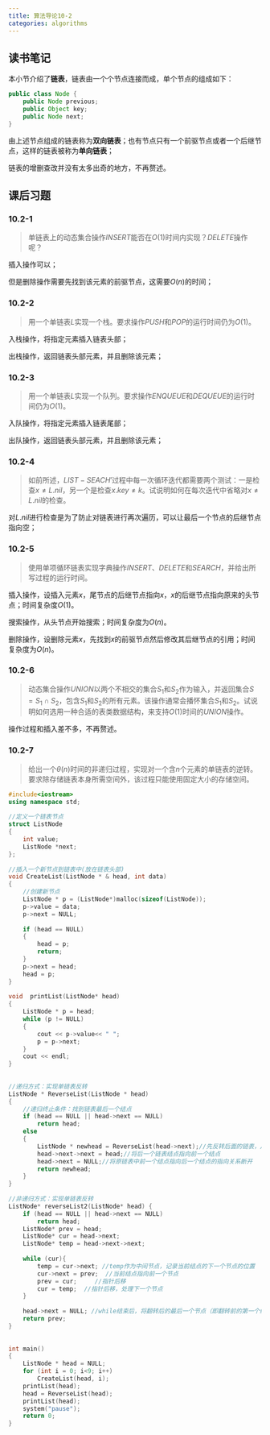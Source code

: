 ```yaml
---
title: 算法导论10-2
categories: algorithms
---
```


## 读书笔记

本小节介绍了**链表**，链表由一个个节点连接而成，单个节点的组成如下：

```java
public class Node {
	public Node previous;
	public Object key;
	public Node next;
}
```

由上述节点组成的链表称为**双向链表**；也有节点只有一个前驱节点或者一个后继节点，这样的链表被称为**单向链表**；

链表的增删查改并没有太多出奇的地方，不再赘述。

## 课后习题

### 10.2-1

> 单链表上的动态集合操作$INSERT$能否在$O(1)$时间内实现？$DELETE$操作呢？

插入操作可以；

但是删除操作需要先找到该元素的前驱节点，这需要$O(n)$的时间；

### 10.2-2

> 用一个单链表$L$实现一个栈。要求操作$PUSH$和$POP$的运行时间仍为$O(1)$。

入栈操作，将指定元素插入链表头部；

出栈操作，返回链表头部元素，并且删除该元素；

### 10.2-3

> 用一个单链表$L$实现一个队列。要求操作$ENQUEUE$和$DEQUEUE$的运行时间仍为$O(1)$。

入队操作，将指定元素插入链表尾部；

出队操作，返回链表头部元素，并且删除该元素；

### 10.2-4

> 如前所述，$LIST-SEACH'$过程中每一次循环迭代都需要两个测试：一是检查$x \ne {L.nil}$，另一个是检查$x.key \ne k$。试说明如何在每次迭代中省略对$x \ne L.nil$的检查。

对$L.nil$进行检查是为了防止对链表进行再次遍历，可以让最后一个节点的后继节点指向空；

### 10.2-5

> 使用单项循环链表实现字典操作$INSERT$、$DELETE$和$SEARCH$，并给出所写过程的运行时间。

插入操作，设插入元素$x$，尾节点的后继节点指向$x$，$x$的后继节点指向原来的头节点；时间复杂度$O(1)$。

搜索操作，从头节点开始搜索；时间复杂度为$O(n)$。

删除操作，设删除元素$x$，先找到$x$的前驱节点然后修改其后继节点的引用；时间复杂度为$O(n)$。

### 10.2-6

> 动态集合操作$UNION$以两个不相交的集合$S_1$和$S_2$作为输入，并返回集合$S=S_1 \cap S_2$，包含$S_1$和$S_2$的所有元素。该操作通常会播怀集合$S_1$和$S_2$。试说明如何选用一种合适的表类数据结构，来支持$O(1)$时间的$UNION$操作。

操作过程和插入差不多，不再赘述。

### 10.2-7

> 给出一个$\theta(n)$时间的非递归过程，实现对一个含$n$个元素的单链表的逆转。要求除存储链表本身所需空间外，该过程只能使用固定大小的存储空间。

```c++
#include<iostream>
using namespace std;
 
//定义一个链表节点
struct ListNode
{
	int value;
	ListNode *next;
};
 
//插入一个新节点到链表中(放在链表头部)
void CreateList(ListNode * & head, int data)
{
	//创建新节点
	ListNode * p = (ListNode*)malloc(sizeof(ListNode));
	p->value = data;
	p->next = NULL;
 
	if (head == NULL)
	{
		head = p;
		return;
	}
	p->next = head;
	head = p;
}
 
void  printList(ListNode* head)
{
	ListNode * p = head;
	while (p != NULL)
	{
		cout << p->value<< " ";
		p = p->next;
	}
	cout << endl;
}
 
 
//递归方式：实现单链表反转
ListNode * ReverseList(ListNode * head)
{
	//递归终止条件：找到链表最后一个结点
	if (head == NULL || head->next == NULL)
		return head;
	else
	{
		ListNode * newhead = ReverseList(head->next);//先反转后面的链表，从最后面的两个结点开始反转，依次向前
		head->next->next = head;//将后一个链表结点指向前一个结点
		head->next = NULL;//将原链表中前一个结点指向后一个结点的指向关系断开
		return newhead;
	}
}
 
//非递归方式：实现单链表反转
ListNode* reverseList2(ListNode* head) {
	if (head == NULL || head->next == NULL) 
		return head;
	ListNode* prev = head;
	ListNode* cur = head->next;
	ListNode* temp = head->next->next;
 
	while (cur){
		temp = cur->next; //temp作为中间节点，记录当前结点的下一个节点的位置
		cur->next = prev;  //当前结点指向前一个节点
		prev = cur;     //指针后移
		cur = temp;  //指针后移，处理下一个节点
	}
 
	head->next = NULL; //while结束后，将翻转后的最后一个节点（即翻转前的第一个结点head）的链域置为NULL
	return prev;
}
 
 
int main()
{
	ListNode * head = NULL;
	for (int i = 0; i<9; i++)
		CreateList(head, i);
	printList(head);
	head = ReverseList(head);
	printList(head);
	system("pause");
	return 0;
}
```



